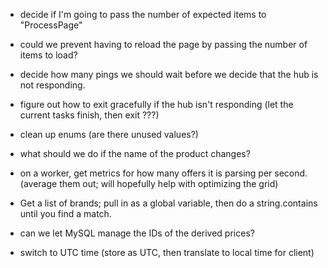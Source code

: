 ﻿- decide if I'm going to pass the number of expected items to "ProcessPage"


- could we prevent having to reload the page by passing the number of items to load? 
- decide how many pings we should wait before we decide that the hub is not responding.
- figure out how to exit gracefully if the hub isn't responding (let the current tasks finish, then exit ???)
- clean up enums (are there unused values?)
- what should we do if the name of the product changes?
- on a worker, get metrics for how many offers it is parsing per second. (average them out; will hopefully help with optimizing the grid)
- Get a list of brands; pull in as a global variable, then do a string.contains until you find a match.
- can we let MySQL manage the IDs of the derived prices?
- switch to UTC time (store as UTC, then translate to local time for client)